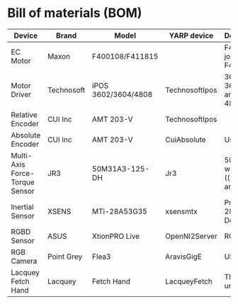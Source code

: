 # Bill of materials (BOM)

Device | Brand | Model | YARP device | Desciption/Comments
---|---|---|---|---
EC Motor|Maxon|F400108/F411815||F400108 -> wrists joints and axial legs<br/> F411815 -> the rest
Motor Driver|Technosoft|iPOS 3602/3604/4808|TechnosoftIpos|3602 -> front wrist<br/>3604 -> all except legs and trunk<br/>4808 -> legs and trunk
Relative Encoder|CUI Inc|AMT 203-V|TechnosoftIpos|
Absolute Encoder|CUI Inc|AMT 203-V|CuiAbsolute|Uses PIC18F2580
Multi-Axis Force-Torque Sensor|JR3|50M31A3-125-DH|Jr3|50M31A3-125-DH -> wrist<br/>((( unknown ))) -> ankle
Inertial Sensor|XSENS|MTi-28A53G35|xsensmtx|Product ID: MTi-28A53G35<br/> Device ID: 00305355<br/>
RGBD Sensor|ASUS|XtionPRO Live|OpenNI2Server|RGB and Depth Sensor
RGB Camera|Point Grey|Flea3|AravisGigE|USB3
Lacquey Fetch Hand|Lacquey|Fetch Hand|LacqueyFetch|Three finger underactuated
